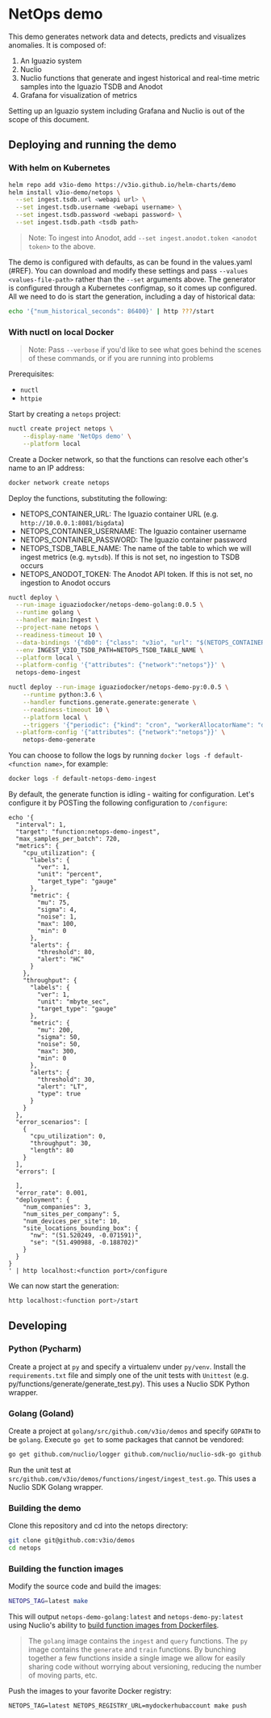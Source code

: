 # NetOps demo

This demo generates network data and detects, predicts and visualizes anomalies. It is composed of:
1. An Iguazio system
2. Nuclio
3. Nuclio functions that generate and ingest historical and real-time metric samples into the Iguazio TSDB and Anodot
4. Grafana for visualization of metrics

Setting up an Iguazio system including Grafana and Nuclio is out of the scope of this document.

## Deploying and running the demo

### With helm on Kubernetes
```sh
helm repo add v3io-demo https://v3io.github.io/helm-charts/demo
helm install v3io-demo/netops \
  --set ingest.tsdb.url <webapi url> \
  --set ingest.tsdb.username <webapi username> \
  --set ingest.tsdb.password <webapi password> \
  --set ingest.tsdb.path <tsdb path>
```

> Note: To ingest into Anodot, add `--set ingest.anodot.token <anodot token>` to the above.

The demo is configured with defaults, as can be found in the values.yaml (#REF). You can download and modify these settings and pass `--values <values-file-path>` rather than the `--set` arguments above. The generator is configured through a Kubernetes configmap, so it comes up configured. All we need to do is start the generation, including a day of historical data:

```sh
echo '{"num_historical_seconds": 86400}' | http ???/start
```

### With nuctl on local Docker
> Note: Pass `--verbose` if you'd like to see what goes behind the scenes of these commands, or if you are running into problems

Prerequisites:
* `nuctl`
* `httpie`

Start by creating a `netops` project:
```sh
nuctl create project netops \
	--display-name 'NetOps demo' \
	--platform local
```

Create a Docker network, so that the functions can resolve each other's name to an IP address:
```sh
docker network create netops
```

Deploy the functions, substituting the following:
* NETOPS_CONTAINER_URL: The Iguazio container URL (e.g. `http://10.0.0.1:8081/bigdata`)
* NETOPS_CONTAINER_USERNAME: The Iguazio container username
* NETOPS_CONTAINER_PASSWORD: The Iguazio container password
* NETOPS_TSDB_TABLE_NAME: The name of the table to which we will ingest metrics (e.g. `mytsdb`). If this is not set, no ingestion to TSDB occurs
* NETOPS_ANODOT_TOKEN: The Anodot API token. If this is not set, no ingestion to Anodot occurs

```sh
nuctl deploy \
  --run-image iguaziodocker/netops-demo-golang:0.0.5 \
  --runtime golang \
  --handler main:Ingest \
  --project-name netops \
  --readiness-timeout 10 \
  --data-bindings '{"db0": {"class": "v3io", "url": "$(NETOPS_CONTAINER_URL)", "secret": "NETOPS_CONTAINER_USERNAME:NETOPS_CONTAINER_PASSWORD"}}' \
  --env INGEST_V3IO_TSDB_PATH=NETOPS_TSDB_TABLE_NAME \
  --platform local \
  --platform-config '{"attributes": {"network":"netops"}}' \
  netops-demo-ingest

nuctl deploy --run-image iguaziodocker/netops-demo-py:0.0.5 \
	--runtime python:3.6 \
	--handler functions.generate.generate:generate \
	--readiness-timeout 10 \
	--platform local \
	--triggers '{"periodic": {"kind": "cron", "workerAllocatorName": "defaultHTTPWorkerAllocator", "attributes": {"interval": "1s"}}}' \
  --platform-config '{"attributes": {"network":"netops"}}' \
	netops-demo-generate
```

You can choose to follow the logs by running `docker logs -f default-<function name>`, for example:
```sh
docker logs -f default-netops-demo-ingest
```

By default, the generate function is idling - waiting for configuration. Let's configure it by POSTing the following configuration to `/configure`:
```
echo '{
  "interval": 1,
  "target": "function:netops-demo-ingest",
  "max_samples_per_batch": 720,
  "metrics": {
    "cpu_utilization": {
      "labels": {
        "ver": 1,
        "unit": "percent",
        "target_type": "gauge"
      },
      "metric": {
        "mu": 75,
        "sigma": 4,
        "noise": 1,
        "max": 100,
        "min": 0
      },
      "alerts": {
        "threshold": 80,
        "alert": "HC"
      }
    },
    "throughput": {
      "labels": {
        "ver": 1,
        "unit": "mbyte_sec",
        "target_type": "gauge"
      },
      "metric": {
        "mu": 200,
        "sigma": 50,
        "noise": 50,
        "max": 300,
        "min": 0
      },
      "alerts": {
        "threshold": 30,
        "alert": "LT",
        "type": true
      }
    }
  },
  "error_scenarios": [
    {
      "cpu_utilization": 0,
      "throughput": 30,
      "length": 80
    }
  ],
  "errors": [

  ],
  "error_rate": 0.001,
  "deployment": {
    "num_companies": 3,
    "num_sites_per_company": 5,
    "num_devices_per_site": 10,
    "site_locations_bounding_box": {
      "nw": "(51.520249, -0.071591)",
      "se": "(51.490988, -0.188702)"
    }
  }
}
' | http localhost:<function port>/configure
```

We can now start the generation:

```sh
http localhost:<function port>/start
```

## Developing

### Python (Pycharm)
Create a project at `py` and specify a virtualenv under `py/venv`. Install the `requirements.txt` file and simply one of the unit tests with `Unittest` (e.g. py/functions/generate/generate_test.py). This uses a Nuclio SDK Python wrapper.

### Golang (Goland)
Create a project at `golang/src/github.com/v3io/demos` and specify `GOPATH` to be `golang`. Execute `go get` to some packages that cannot be vendored:
```sh
go get github.com/nuclio/logger github.com/nuclio/nuclio-sdk-go github.com/v3io/v3io-go-http
```

Run the unit test at `src/github.com/v3io/demos/functions/ingest/ingest_test.go`. This uses a Nuclio SDK Golang wrapper.

### Building the demo

Clone this repository and cd into the netops directory:
```sh
git clone git@github.com:v3io/demos
cd netops
```

### Building the function images
Modify the source code and build the images:
```sh
NETOPS_TAG=latest make
```

This will output `netops-demo-golang:latest` and `netops-demo-py:latest` using Nuclio's ability to [build function images from Dockerfiles](https://github.com/nuclio/nuclio/blob/master/docs/tasks/deploy-functions-from-dockerfile.md).
> The `golang` image contains the `ingest` and `query` functions. The `py` image contains the `generate` and `train` functions. By bunching together a few functions inside a single image we allow for easily sharing code without worrying about versioning, reducing the number of moving parts, etc.

Push the images to your favorite Docker registry:
```
NETOPS_TAG=latest NETOPS_REGISTRY_URL=mydockerhubaccount make push
```
